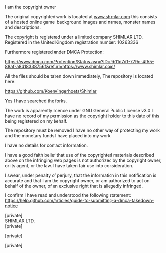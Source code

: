I am the copyright owner

The original copyrighted work is located at www.shimlar.com this consists of a hosted online game, background images and names, monster names and descriptions.

The copyright is registered under a limited company SHIMLAR LTD. Registered in the United Kingdom registration number: 10263336

Furthermore registered under DMCA Protection:

https://www.dmca.com/Protection/Status.aspx?ID=9b11d7d1-779c-4f55-88af-a8d18338756f&refurl=https://www.shimlar.com/

All the files should be taken down immediately, The repository is located here:

https://github.com/KoenVingerhoets/Shimlar

Yes I have searched the forks.

The work is apparently licence under GNU General Public License v3.0 I have no record of my permission as the copyright holder to this date of this being registered on my behalf.

The repository must be removed I have no other way of protecting my work and the monetary funds I have placed into my work.

I have no details for contact information.

I have a good faith belief that use of the copyrighted materials described above on the infringing web pages is not authorized by the copyright owner, or its agent, or the law. I have taken fair use into consideration.

I swear, under penalty of perjury, that the information in this notification is accurate and that I am the copyright owner, or am authorized to act on behalf of the owner, of an exclusive right that is allegedly infringed.

I confirm I have read and understood the following statement: https://help.github.com/articles/guide-to-submitting-a-dmca-takedown-notice

[private]   
SHIMLAR LTD.   
[private]

[private]

[private]

